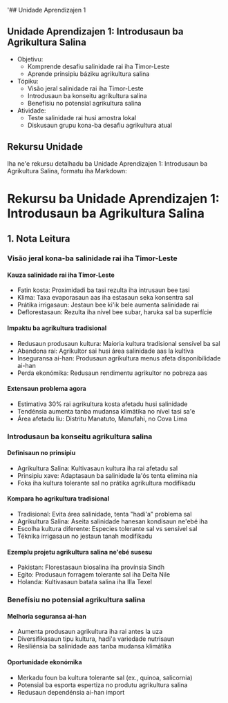 '## Unidade Aprendizajen 1

## Unidade Aprendizajen 1: Introdusaun ba Agrikultura Salina
- Objetivu:
  * Komprende desafiu salinidade rai iha Timor-Leste
  * Aprende prinsipiu báziku agrikultura salina
- Tópiku:
  * Visão jeral salinidade rai iha Timor-Leste
  * Introdusaun ba konseitu agrikultura salina
  * Benefísiu no potensial agrikultura salina
- Atividade:
  * Teste salinidade rai husi amostra lokal
  * Diskusaun grupu kona-ba desafiu agrikultura atual

## Rekursu Unidade

Iha ne'e rekursu detalhadu ba Unidade Aprendizajen 1: Introdusaun ba Agrikultura Salina, formatu iha Markdown:

# Rekursu ba Unidade Aprendizajen 1: Introdusaun ba Agrikultura Salina

## 1. Nota Leitura

### Visão jeral kona-ba salinidade rai iha Timor-Leste

#### Kauza salinidade rai iha Timor-Leste
- Fatin kosta: Proximidadi ba tasi rezulta iha intrusaun bee tasi
- Klima: Taxa evaporasaun aas iha estasaun seka konsentra sal
- Prátika irrigasaun: Jestaun bee ki'ik bele aumenta salinidade rai
- Deflorestasaun: Rezulta iha nível bee subar, haruka sal ba superfície

#### Impaktu ba agrikultura tradisional
- Redusaun produsaun kultura: Maioria kultura tradisional sensível ba sal
- Abandona rai: Agrikultor sai husi área salinidade aas la kultiva
- Inseguransa ai-han: Produsaun agrikultura menus afeta disponibilidade ai-han
- Perda ekonómika: Redusaun rendimentu agrikultor no pobreza aas

#### Extensaun problema agora
- Estimativa 30% rai agrikultura kosta afetadu husi salinidade
- Tendénsia aumenta tanba mudansa klimátika no nível tasi sa'e
- Área afetadu liu: Distritu Manatuto, Manufahi, no Cova Lima

### Introdusaun ba konseitu agrikultura salina

#### Definisaun no prinsipiu
- Agrikultura Salina: Kultivasaun kultura iha rai afetadu sal
- Prinsipiu xave: Adaptasaun ba salinidade la'ós tenta elimina nia
- Foka iha kultura tolerante sal no prátika agrikultura modifikadu

#### Kompara ho agrikultura tradisional
- Tradisional: Evita área salinidade, tenta "hadi'a" problema sal
- Agrikultura Salina: Aseita salinidade hanesan kondisaun ne'ebé iha
- Escolha kultura diferente: Especies tolerante sal vs sensível sal
- Téknika irrigasaun no jestaun tanah modifikadu

#### Ezemplu projetu agrikultura salina ne'ebé susesu
- Pakistan: Florestasaun biosalina iha provínsia Sindh
- Egito: Produsaun forragem tolerante sal iha Delta Nile
- Holanda: Kultivasaun batata salina iha Illa Texel

### Benefísiu no potensial agrikultura salina

#### Melhoria seguransa ai-han
- Aumenta produsaun agrikultura iha rai antes la uza
- Diversifikasaun tipu kultura, hadi'a variedade nutrisaun
- Resiliénsia ba salinidade aas tanba mudansa klimátika

#### Oportunidade ekonómika
- Merkadu foun ba kultura tolerante sal (ex., quinoa, salicornia)
- Potensial ba esporta espertiza no produtu agrikultura salina
- Redusaun dependénsia ai-han import